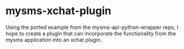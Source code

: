 mysms-xchat-plugin
==================

Using the ported example from the mysms-api-python-wrapper repo, I hope to create a plugin that can incorporate the functionality from the mysms application into an xchat plugin.
